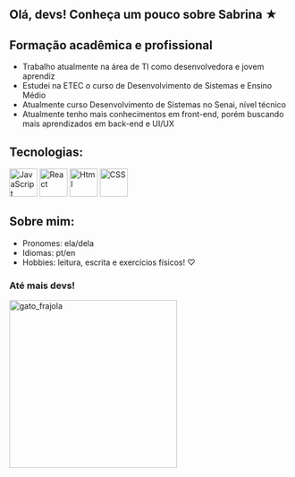 ## Olá, devs! Conheça um pouco sobre Sabrina ★

## Formação acadêmica e profissional
- Trabalho atualmente na área de TI como desenvolvedora e jovem aprendiz
- Estudei na ETEC o curso de Desenvolvimento de Sistemas e Ensino Médio
- Atualmente curso Desenvolvimento de Sistemas no Senai, nível técnico
- Atualmente tenho mais conhecimentos em front-end, porém buscando mais aprendizados em back-end e UI/UX

## Tecnologias: 
<img src="https://upload.wikimedia.org/wikipedia/commons/thumb/9/99/Unofficial_JavaScript_logo_2.svg/2048px-Unofficial_JavaScript_logo_2.svg.png" alt="JavaScript" width="50" heigth="25"> <img src="https://cdn.worldvectorlogo.com/logos/react-1.svg" alt="React" width="50" height="50">  <img src="https://encrypted-tbn0.gstatic.com/images?q=tbn:ANd9GcQEc9A_S6BPxCDRp5WjMFEfXrpCu1ya2OO-Lw&s" alt="Html" width="50" height="50"> <img src="https://encrypted-tbn0.gstatic.com/images?q=tbn:ANd9GcS40m8v5A5TESFFeH4jcGFbE6H6HIjxdLt9sQ&s" alt="CSS" width="50" height="50">

## Sobre mim:
- Pronomes: ela/dela
- Idiomas: pt/en
- Hobbies: leitura, escrita e exercícios físicos! ♡

### Até mais devs!
<img src="https://img.freepik.com/fotos-premium/gato-de-smoking-preto-deitado-olhando-para-cima_772720-3913.jpg" alt="gato_frajola" width="300" heigth="300">

